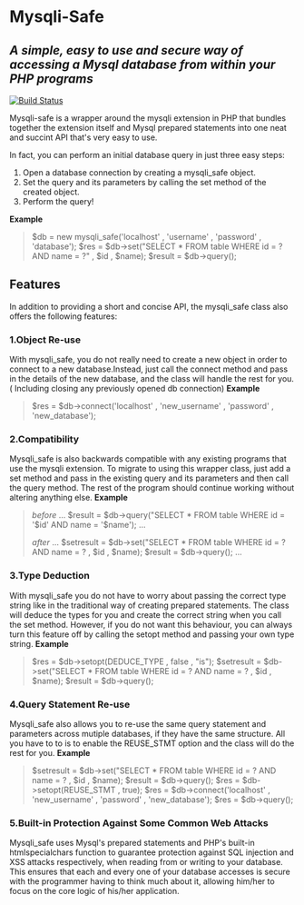 #                                   Mysqli-Safe

## *A simple, easy to use and secure way of accessing a Mysql database from within your PHP programs*

[![Build Status](https://travis-ci.org/joemccann/dillinger.svg?branch=master)](https://travis-ci.org/joemccann/dillinger)

Mysqli-safe is a wrapper around the mysqli extension in PHP that bundles together the extension itself and Mysql prepared statements into one neat and succint API that's very easy to use.

In fact, you can perform an initial database query in just three easy steps:
1. Open a database connection by creating a mysqli_safe object.
2. Set the query and its parameters by calling the set method of the created object.
3. Perform the query!

**Example**
> $db   =   new mysqli_safe('localhost' , 'username' , 'password' , 'database');
> $res  =   $db->set("SELECT * FROM table WHERE id = ? AND name = ?" , $id , $name);
> $result = $db->query();

## Features
In addition to providing a short and concise API, the mysqli_safe class also offers the following features:
### 1.Object Re-use
With mysqli_safe, you do not really need to create a new object in order to connect to a new database.Instead, just call the connect method and pass in the details of the new database, and the class will handle the rest for you. ( Including closing any previously opened db connection)
**Example**
> $res = $db->connect('localhost' , 'new_username' , 'password' , 'new_database');

### 2.Compatibility
Mysqli_safe is also backwards compatible with any existing programs that use the mysqli extension. To migrate to using this wrapper class, just add a set method and pass in the existing query and its parameters and then call the query method. The rest of the program should continue working without altering anything else.
**Example**
> *before*
> ...
> $result = $db->query("SELECT * FROM table WHERE id = '$id' AND name = '$name');
> ...
> 
> *after*
> ...
> $setresult = $db->set("SELECT * FROM table WHERE id = ? AND name = ? , $id , $name);
> $result = $db->query();
> ...
### 3.Type Deduction
With mysqli_safe you do not have to worry about passing the correct type string like in the traditional way of creating prepared statements. The class will deduce the types for you and create the correct string when you call the set method. However, if you do not want this behaviour, you can always turn this feature off by calling the setopt method and passing your own type string.
**Example**
> $res  =   $db->setopt(DEDUCE_TYPE , false , "is");
> $setresult = $db->set("SELECT * FROM table WHERE id = ? AND name = ? , $id , $name);
> $result = $db->query();

### 4.Query Statement Re-use
Mysqli_safe also allows you to re-use the same query statement and parameters across mutiple databases, if they have the same structure. All you have to to is to enable the REUSE_STMT option and the class will do the rest for you.
**Example**
> $setresult = $db->set("SELECT * FROM table WHERE id = ? AND name = ? , $id , $name);
> $result = $db->query();
> $res  =   $db->setopt(REUSE_STMT , true);
> $res = $db->connect('localhost' , 'new_username' , 'password' , 'new_database');
> $res = $db->query();

### 5.Built-in Protection Against Some Common Web Attacks
Mysqli_safe uses Mysql's prepared statements and PHP's built-in htmlspecialchars function to guarantee protection against SQL injection and XSS attacks respectively, when reading from or writing to your database. This ensures that each and every one of your database accesses is secure with the programmer having to think much about it, allowing him/her to focus on the core logic of his/her application.

